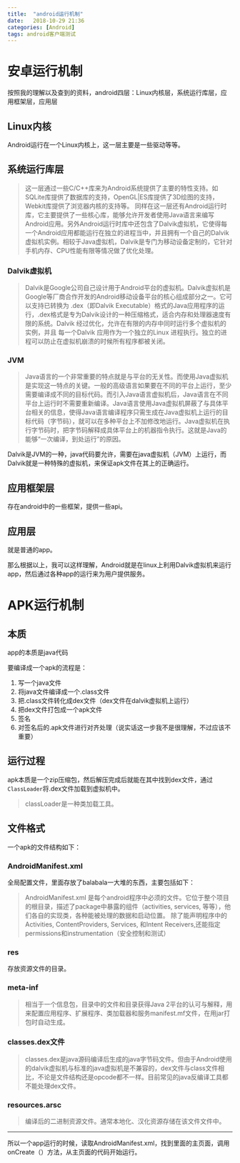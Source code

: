 ```yaml
---
title:  "android运行机制"
date:   2018-10-29 21:36
categories: [Android]
tags: android客户端测试
---
```

<!-- more -->
# 安卓运行机制

按照我的理解以及查到的资料，android四层：Linux内核层，系统运行库层，应用框架层，应用层

## Linux内核

Android运行在一个Linux内核上，这一层主要是一些驱动等等。

## 系统运行库层

>这一层通过一些C/C++库来为Android系统提供了主要的特性支持。如SQLite库提供了数据库的支持，OpenGL|ES库提供了3D绘图的支持，Webkit库提供了浏览器内核的支持等。
>同样在这一层还有Android运行时库，它主要提供了一些核心库，能够允许开发者使用Java语言来编写Android应用。另外Android运行时库中还包含了Dalvik虚拟机，它使得每一个Android应用都能运行在独立的进程当中，并且拥有一个自己的Dalvik虚拟机实例。相较于Java虚拟机，Dalvik是专门为移动设备定制的，它针对手机内存、CPU性能有限等情况做了优化处理。


### Dalvik虚拟机

> Dalvik是Google公司自己设计用于Android平台的虚拟机。Dalvik虚拟机是Google等厂商合作开发的Android移动设备平台的核心组成部分之一。它可以支持已转换为 .dex（即Dalvik Executable）格式的Java应用程序的运行，.dex格式是专为Dalvik设计的一种压缩格式，适合内存和处理器速度有限的系统。Dalvik 经过优化，允许在有限的内存中同时运行多个虚拟机的实例，并且 每一个Dalvik 应用作为一个独立的Linux 进程执行。独立的进程可以防止在虚拟机崩溃的时候所有程序都被关闭。

### JVM

>Java语言的一个非常重要的特点就是与平台的无关性。而使用Java虚拟机是实现这一特点的关键。一般的高级语言如果要在不同的平台上运行，至少需要编译成不同的目标代码。而引入Java语言虚拟机后，Java语言在不同平台上运行时不需要重新编译。Java语言使用Java虚拟机屏蔽了与具体平台相关的信息，使得Java语言编译程序只需生成在Java虚拟机上运行的目标代码（字节码），就可以在多种平台上不加修改地运行。Java虚拟机在执行字节码时，把字节码解释成具体平台上的机器指令执行。这就是Java的能够“一次编译，到处运行”的原因。

Dalvik是JVM的一种，java代码要允许，需要在java虚拟机（JVM）上运行，而Dalvik就是一种特殊的虚拟机，来保证apk文件在其上的正确运行。

## 应用框架层

存在android中的一些框架，提供一些api。

##  应用层

就是普通的app。

那么根据以上，我可以这样理解，Android就是在linux上利用Dalvik虚拟机来运行app，然后通过各种app的运行来为用户提供服务。


# APK运行机制

## 本质

app的本质是java代码

要编译成一个apk的流程是：

1. 写一个java文件
2. 将java文件编译成一个.class文件
3. 把.class文件转化成dex文件（dex文件在dalvik虚拟机上运行）
4. 把dex文件打包成一个apk文件
5. 签名
6. 对签名后的.apk文件进行对齐处理（说实话这一步我不是很理解，不过应该不重要）

## 运行过程

 apk本质是一个zip压缩包，然后解压完成后就能在其中找到dex文件，通过`ClassLoader`将.dex文件加载到虚拟机中。

> classLoader是一种类加载工具。

## 文件格式

一个apk的文件结构如下：

###  AndroidManifest.xml

全局配置文件，里面存放了balabala一大堆的东西，主要包括如下： 

> AndroidManifest.xml 是每个android程序中必须的文件。它位于整个项目的根目录，描述了package中暴露的组件（activities, services, 等等），他们各自的实现类，各种能被处理的数据和启动位置。 除了能声明程序中的Activities, ContentProviders, Services, 和Intent Receivers,还能指定permissions和instrumentation（安全控制和测试）

### res

存放资源文件的目录。

### meta-inf

> 相当于一个信息包，目录中的文件和目录获得Java 2平台的认可与解释，用来配置应用程序、扩展程序、类加载器和服务manifest.mf文件，在用jar打包时自动生成。

### classes.dex文件

>  classes.dex是java源码编译后生成的java字节码文件。但由于Android使用的dalvik虚拟机与标准的java虚拟机是不兼容的，dex文件与class文件相比，不论是文件结构还是opcode都不一样。目前常见的java反编译工具都不能处理dex文件。

### resources.arsc

> 编译后的二进制资源文件。通常本地化、汉化资源存储在该文件文件中。

---

所以一个app运行的时候，读取AndroidManifest.xml，找到里面的主页面，调用onCreate（）方法，从主页面的代码开始运行。
